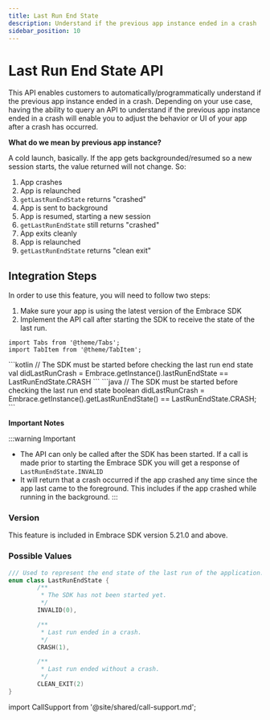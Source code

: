 ```yaml
---
title: Last Run End State
description: Understand if the previous app instance ended in a crash
sidebar_position: 10
---
```


# Last Run End State API

This API enables customers to automatically/programmatically understand if the previous app instance ended in a crash. Depending on your use case, having the ability to query an API to understand if the previous app instance ended in a crash will enable you to adjust the behavior or UI of your app after a crash has occurred.

**What do we mean by previous app instance?**  

A cold launch, basically. If the app gets backgrounded/resumed so a new session starts, the value returned will not change. So:

1. App crashes
2. App is relaunched
3. `getLastRunEndState` returns "crashed"
4. App is sent to background
5. App is resumed, starting a new session
6. `getLastRunEndState` still returns "crashed"
7. App exits cleanly
8. App is relaunched
9. `getLastRunEndState` returns "clean exit"

## Integration Steps

In order to use this feature, you will need to follow two steps:

1. Make sure your app is using the latest version of the Embrace SDK
2. Implement the API call after starting the SDK to receive the state of the last run.

```mdx-code-block
import Tabs from '@theme/Tabs';
import TabItem from '@theme/TabItem';
```

<Tabs groupId="android-language" queryString="android-language">
<TabItem value="kotlin" label="Kotlin">
```kotlin
// The SDK must be started before checking the last run end state
val didLastRunCrash = Embrace.getInstance().lastRunEndState == LastRunEndState.CRASH
```
</TabItem>
<TabItem value="java" label="Java">
```java
// The SDK must be started before checking the last run end state
boolean didLastRunCrash = Embrace.getInstance().getLastRunEndState() == LastRunEndState.CRASH;
```
</TabItem>
</Tabs>


**Important Notes**

:::warning Important
- The API can only be called after the SDK has been started. If a call is made prior to starting the Embrace SDK you will get a response of `LastRunEndState.INVALID`
- It will return that a crash occurred if the app crashed any time since the app last came to the foreground. This includes if the app crashed while running in the background.
:::

### Version

This feature is included in Embrace SDK version 5.21.0 and above.

### Possible Values

```kotlin
/// Used to represent the end state of the last run of the application.
enum class LastRunEndState {
        /**
         * The SDK has not been started yet.
         */
        INVALID(0),

        /**
         * Last run ended in a crash.
         */
        CRASH(1),

        /**
         * Last run ended without a crash.
         */
        CLEAN_EXIT(2)
}
```

import CallSupport from '@site/shared/call-support.md';

<CallSupport />
